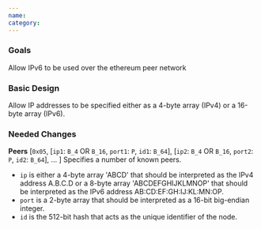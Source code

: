 ```yaml
---
name: 
category: 
---
```


### Goals

Allow IPv6 to be used over the ethereum peer network

### Basic Design

Allow IP addresses to be specified either as a 4-byte array (IPv4) or a 16-byte array (IPv6).

### Needed Changes

**Peers**
[`0x05`, [`ip1`: `B_4` OR `B_16`, `port1`: `P`, `id1`: `B_64`], [`ip2`: `B_4` OR `B_16`, `port2`: `P`, `id2`: `B_64`], ... ] Specifies a number of known peers.
* `ip` is either a 4-byte array 'ABCD' that should be interpreted as the IPv4 address A.B.C.D or a 8-byte array 'ABCDEFGHIJKLMNOP' that should be interpreted as the IPv6 address AB:CD:EF:GH:IJ:KL:MN:OP.
* `port` is a 2-byte array that should be interpreted as a 16-bit big-endian integer.
* `id` is the 512-bit hash that acts as the unique identifier of the node.
